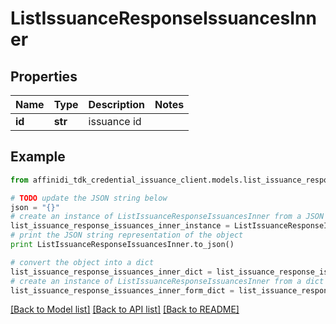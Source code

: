 # ListIssuanceResponseIssuancesInner

## Properties

| Name   | Type    | Description | Notes |
| ------ | ------- | ----------- | ----- |
| **id** | **str** | issuance id |

## Example

```python
from affinidi_tdk_credential_issuance_client.models.list_issuance_response_issuances_inner import ListIssuanceResponseIssuancesInner

# TODO update the JSON string below
json = "{}"
# create an instance of ListIssuanceResponseIssuancesInner from a JSON string
list_issuance_response_issuances_inner_instance = ListIssuanceResponseIssuancesInner.from_json(json)
# print the JSON string representation of the object
print ListIssuanceResponseIssuancesInner.to_json()

# convert the object into a dict
list_issuance_response_issuances_inner_dict = list_issuance_response_issuances_inner_instance.to_dict()
# create an instance of ListIssuanceResponseIssuancesInner from a dict
list_issuance_response_issuances_inner_form_dict = list_issuance_response_issuances_inner.from_dict(list_issuance_response_issuances_inner_dict)
```

[[Back to Model list]](../README.md#documentation-for-models) [[Back to API list]](../README.md#documentation-for-api-endpoints) [[Back to README]](../README.md)
